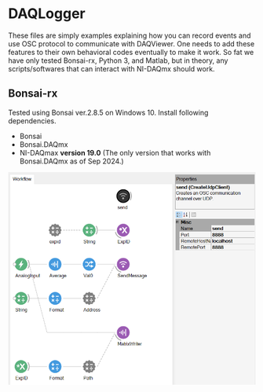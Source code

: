 # DAQLogger
These files are simply examples explaining how you can record events and use OSC protocol to communicate with DAQViewer. One needs to add these features to their own behavioral codes eventually to make it work. So fat we have only tested Bonsai-rx, Python 3, and Matlab, but in theory, any scripts/softwares that can interact with NI-DAQmx should work.

## Bonsai-rx
Tested using Bonsai ver.2.8.5 on Windows 10.
Install following dependencies.
- Bonsai
- Bonsai.DAQmx 
- NI-DAQmax **version 19.0** (The only version that works with Bonsai.DAQmx as of Sep 2024.)

![image](https://github.com/sumiya-kuroda/DAQViewer/blob/gallery/gallery/bonsai_screenshot.PNG)

